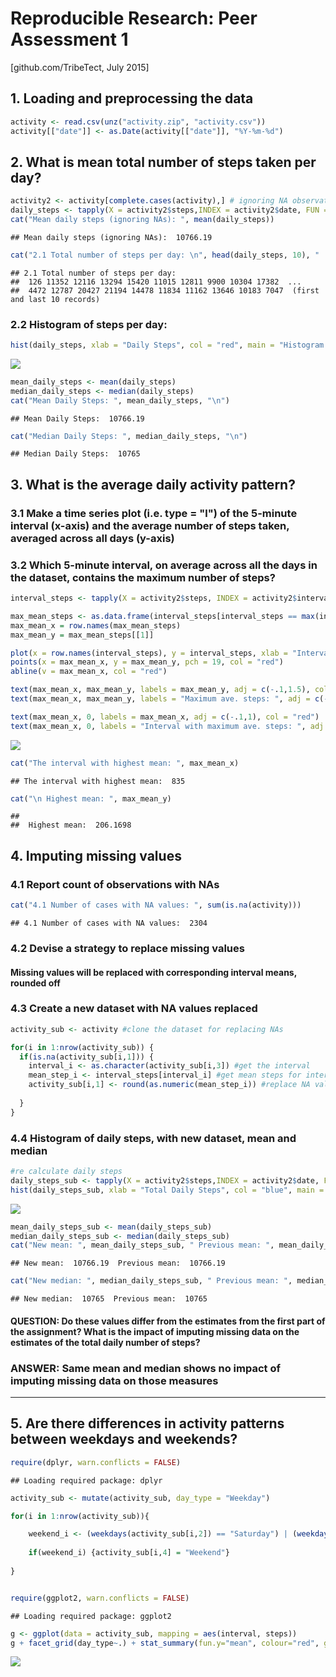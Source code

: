 # Reproducible Research: Peer Assessment 1

[github.com/TribeTect, July 2015]

## 1. Loading and preprocessing the data

```r
activity <- read.csv(unz("activity.zip", "activity.csv"))
activity[["date"]] <- as.Date(activity[["date"]], "%Y-%m-%d")
```

## 2. What is mean total number of steps taken per day?

```r
activity2 <- activity[complete.cases(activity),] # ignoring NA observations for this part of the assignment
daily_steps <- tapply(X = activity2$steps,INDEX = activity2$date, FUN = "sum")
cat("Mean daily steps (ignoring NAs): ", mean(daily_steps))
```

```
## Mean daily steps (ignoring NAs):  10766.19
```


```r
cat("2.1 Total number of steps per day: \n", head(daily_steps, 10), " ... \n", tail(daily_steps, 10), " (first and last 10 records)")
```

```
## 2.1 Total number of steps per day: 
##  126 11352 12116 13294 15420 11015 12811 9900 10304 17382  ... 
##  4472 12787 20427 21194 14478 11834 11162 13646 10183 7047  (first and last 10 records)
```

### 2.2 Histogram of steps per day:

```r
hist(daily_steps, xlab = "Daily Steps", col = "red", main = "Histogram of Daily Steps")
```

![](PA1_template_files/figure-html/unnamed-chunk-4-1.png) 

```r
mean_daily_steps <- mean(daily_steps)
median_daily_steps <- median(daily_steps)
cat("Mean Daily Steps: ", mean_daily_steps, "\n")
```

```
## Mean Daily Steps:  10766.19
```

```r
cat("Median Daily Steps: ", median_daily_steps, "\n")
```

```
## Median Daily Steps:  10765
```
## 3. What is the average daily activity pattern?

### 3.1 Make a time series plot (i.e. type = "l") of the 5-minute interval (x-axis) and the average number of steps taken, averaged across all days (y-axis)
### 3.2 Which 5-minute interval, on average across all the days in the dataset, contains the maximum number of steps?


```r
interval_steps <- tapply(X = activity2$steps, INDEX = activity2$interval, FUN = "mean")

max_mean_steps <- as.data.frame(interval_steps[interval_steps == max(interval_steps)])
max_mean_x = row.names(max_mean_steps) 
max_mean_y = max_mean_steps[[1]]

plot(x = row.names(interval_steps), y = interval_steps, xlab = "Interval", ylab = "Mean steps", type = "l", main = "Time series plot of the average number of steps taken")
points(x = max_mean_x, y = max_mean_y, pch = 19, col = "red")
abline(v = max_mean_x, col = "red")

text(max_mean_x, max_mean_y, labels = max_mean_y, adj = c(-.1,1.5), col = "red")
text(max_mean_x, max_mean_y, labels = "Maximum ave. steps: ", adj = c(-.1,0), col = "red")

text(max_mean_x, 0, labels = max_mean_x, adj = c(-.1,1), col = "red")
text(max_mean_x, 0, labels = "Interval with maximum ave. steps: ", adj = c(0,-.5), col = "red")
```

![](PA1_template_files/figure-html/unnamed-chunk-5-1.png) 

```r
cat("The interval with highest mean: ", max_mean_x)
```

```
## The interval with highest mean:  835
```

```r
cat("\n Highest mean: ", max_mean_y)
```

```
## 
##  Highest mean:  206.1698
```

## 4. Imputing missing values
### 4.1 Report count of observations with NAs

```r
cat("4.1 Number of cases with NA values: ", sum(is.na(activity)))
```

```
## 4.1 Number of cases with NA values:  2304
```

### 4.2 Devise a strategy to replace missing values 
#### Missing values will be replaced with corresponding interval means, rounded off 

### 4.3 Create a new dataset with NA values replaced


```r
activity_sub <- activity #clone the dataset for replacing NAs

for(i in 1:nrow(activity_sub)) {
  if(is.na(activity_sub[i,1])) {
    interval_i <- as.character(activity_sub[i,3]) #get the interval
    mean_step_i <- interval_steps[interval_i] #get mean steps for interval
    activity_sub[i,1] <- round(as.numeric(mean_step_i)) #replace NA value 
      
  }
}
```
### 4.4 Histogram of daily steps, with new dataset, mean and median

```r
#re calculate daily steps
daily_steps_sub <- tapply(X = activity2$steps,INDEX = activity2$date, FUN = "sum")
hist(daily_steps_sub, xlab = "Total Daily Steps", col = "blue", main = "Daily Steps (NAs substituted with interval means)")
```

![](PA1_template_files/figure-html/unnamed-chunk-8-1.png) 

```r
mean_daily_steps_sub <- mean(daily_steps_sub)
median_daily_steps_sub <- median(daily_steps_sub)
cat("New mean: ", mean_daily_steps_sub, " Previous mean: ", mean_daily_steps, "\n" )
```

```
## New mean:  10766.19  Previous mean:  10766.19
```

```r
cat("New median: ", median_daily_steps_sub, " Previous mean: ", median_daily_steps, "\n")
```

```
## New median:  10765  Previous mean:  10765
```
#### QUESTION: Do these values differ from the estimates from the first part of the assignment? What is the impact of imputing missing data on the estimates of the total daily number of steps?

### ANSWER: Same mean and median shows no impact of imputing missing data on those measures

---

## 5. Are there differences in activity patterns between weekdays and weekends?

```r
require(dplyr, warn.conflicts = FALSE)
```

```
## Loading required package: dplyr
```

```r
activity_sub <- mutate(activity_sub, day_type = "Weekday")

for(i in 1:nrow(activity_sub)){

    weekend_i <- (weekdays(activity_sub[i,2]) == "Saturday") | (weekdays(activity_sub[i,2]) == "Sunday")
    
    if(weekend_i) {activity_sub[i,4] = "Weekend"}
    
}


require(ggplot2, warn.conflicts = FALSE)
```

```
## Loading required package: ggplot2
```

```r
g <- ggplot(data = activity_sub, mapping = aes(interval, steps))
g + facet_grid(day_type~.) + stat_summary(fun.y="mean", colour="red", geom="line") + labs(title = "Average steps by interval: Weekday vs. Weekend")
```

![](PA1_template_files/figure-html/unnamed-chunk-9-1.png) 

